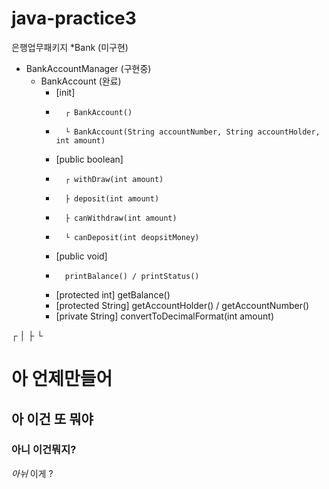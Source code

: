 # java-practice3
은행업무패키지
*Bank (미구현)
  * BankAccountManager (구현중)
    * BankAccount (완료)
      * [init]
      *       ┌ BankAccount()
      *       └ BankAccount(String accountNumber, String accountHolder, int amount)
      * [public boolean]
      *       ┌ withDraw(int amount)
      *       ├ deposit(int amount)
      *       ├ canWithdraw(int amount)
      *       └ canDeposit(int deopsitMoney)
      * [public void]
      *       printBalance() / printStatus()
      * [protected int] getBalance()
      * [protected String] getAccountHolder() / getAccountNumber()
      * [private String] convertToDecimalFormat(int amount)


┌
│
├ 
└
# 아 언제만들어
## 아 이건 또 뭐야
### 아니 이건뭐지?
*아뉘* 이게 ?
